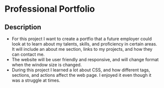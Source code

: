 # Professional Portfolio

## Description

- For this project I want to create a portfio that a future employer could look at to learn about my talents, skills, and proficiency in certain areas. It will include an about me section, links to my projects, and how they can contact me.
- The website will be user friendly and responsive, and will change format when the window size is changed.
- During this project I learned a lot about CSS, and how different tags, sections, and actions affect the web page. I enjoyed it even though it was a struggle at times.